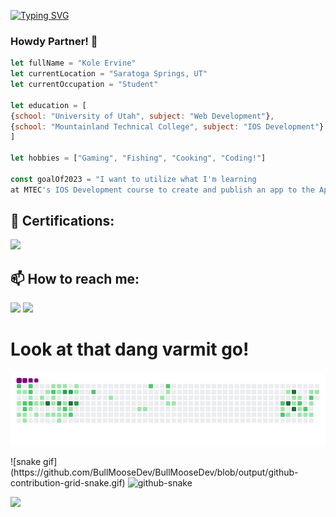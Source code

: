 [![Typing SVG](https://readme-typing-svg.demolab.com?font=Fira+Code&duration=2500&pause=1500&color=B50000&width=435&lines=Full+Stack+Web+Developer;IOS+%26+Swift+Developer)](https://git.io/typing-svg)

### Howdy Partner! 👋

```Javascript
let fullName = "Kole Ervine"
let currentLocation = "Saratoga Springs, UT"
let currentOccupation = "Student"

let education = [
{school: "University of Utah", subject: "Web Development"},
{school: "Mountainland Technical College", subject: "IOS Development"}
]

let hobbies = ["Gaming", "Fishing", "Cooking", "Coding!"]

const goalOf2023 = "I want to utilize what I'm learning
at MTEC's IOS Development course to create and publish an app to the Apple App Store."

```
## :school: Certifications:
[<img src="https://user-images.githubusercontent.com/95316362/217667671-58c6cacd-4f26-432e-8445-37e32f5dd660.png" />](https://www.credly.com/badges/fdf929a1-7cd9-42db-b776-feac15910450/public_url)

## 📫 How to reach me:

[<img src="https://img.shields.io/badge/LinkedIn-0077B5?style=for-the-badge&logo=linkedin&logoColor=white" />](https://www.linkedin.com/in/bullmoosedev/)                [<img src="https://img.shields.io/badge/Gmail-D14836?style=for-the-badge&logo=gmail&logoColor=white">](mailto:koleervine@gmail.com)


# Look at that dang varmit go!
![snake gif](https://github.com/BullMooseDev/BullMooseDev/blob/output/github-contribution-grid-snake.gif)

<picture>
  ![snake gif](https://github.com/BullMooseDev/BullMooseDev/blob/output/github-contribution-grid-snake.gif)
  <source media="(prefers-color-scheme: dark)" srcset="github-snake-dark.svg">
  <source media="(prefers-color-scheme: light)" srcset="github-snake.svg">
  <img alt="github-snake" src="github-snake.svg">
</picture>

![](https://komarev.com/ghpvc/?username=BullMooseDev&style=plastic&label=Total+Visitors)

<!--

<img src="https://img.shields.io/badge/Gmail-D14836?style=for-the-badge&logo=gmail&logoColor=white">

![Snake animation](https://github.com/thepiyushmalhotra/thepiyushmalhotra/blob/output/github-contribution-grid-snake.svg)

**BullMooseDev/BullMooseDev** is a ✨ _special_ ✨ repository because its `README.md` (this file) appears on your GitHub profile.

Here are some ideas to get you started:

- 🔭 I’m currently working on ...
- 🌱 I’m currently learning ...
- 👯 I’m looking to collaborate on ...
- 🤔 I’m looking for help with ...
- 💬 Ask me about ...
- 📫 How to reach me: ...
- 😄 Pronouns: ...
- ⚡ Fun fact: ...
-->
